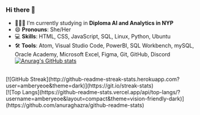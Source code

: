 ### Hi there 👋

- 👩🏻‍💻 I’m currently studying in <b>Diploma AI and Analytics in NYP</b>
- 😄 <b>Pronouns</b>: She/Her
- 💻 <b>Skills</b>: HTML, CSS, JavaScript, SQL, Linux, Python, Ubuntu
- 🛠️ <b>Tools</b>: Atom, Visual Studio Code, PowerBI, SQL Workbench, mySQL, Oracle Academy, Microsoft Excel, Figma, Git, GitHub, Discord
[![Anurag's GitHub stats](https://github-readme-stats.vercel.app/api?username=anuraghazra)](https://github.com/anuraghazra/github-readme-stats)
</br>
[![GitHub Streak](http://github-readme-streak-stats.herokuapp.com?user=amberyeoe&theme=dark)](https://git.io/streak-stats)
</br>
[![Top Langs](https://github-readme-stats.vercel.app/api/top-langs/?username=amberyeoe&layout=compact&theme=vision-friendly-dark)](https://github.com/anuraghazra/github-readme-stats)
